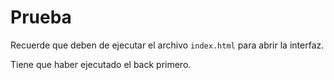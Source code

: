 
# Prueba

Recuerde que deben de ejecutar el archivo ```index.html``` para abrir la interfaz.

Tiene que haber ejecutado el back primero.
